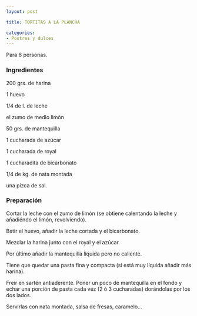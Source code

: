 ```yaml
---
layout: post

title: TORTITAS A LA PLANCHA

categories:
- Postres y dulces
---
```

Para 6 personas.

<h3>Ingredientes</h3>
200 grs. de harina

1 huevo

1/4 de l. de leche

el zumo de medio limón

50 grs. de mantequilla

1 cucharada de azúcar

1 cucharada de royal

1 cucharadita de bicarbonato

1/4 de kg. de nata montada

una pizca de sal.

<h3>Preparación</h3>
Cortar la leche con el zumo de limón (se obtiene calentando la leche y añadiéndo el limón, revolviendo).

Batir el huevo, añadir la leche cortada y el bicarbonato.

Mezclar la harina junto con el royal y el azúcar.

Por último añadir la mantequilla líquida pero no caliente.

Tiene que quedar una pasta fina y compacta (si está muy líquida añadir más harina).

Freír en sartén antiaderente. Poner un poco de mantequilla en el fondo y echar una porción de pasta cada vez (2 ó 3 cucharadas) dorándolas por los dos lados.

Servirlas con nata montada, salsa de fresas, caramelo...